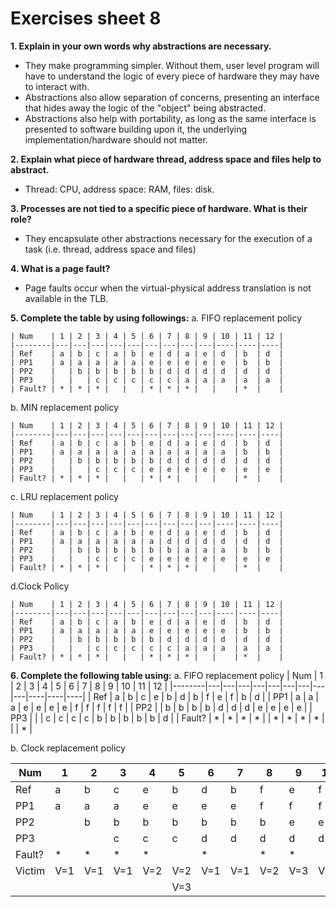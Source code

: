 # Exercises sheet 8


**1. Explain in your own words why abstractions are necessary.**
+ They make programming simpler. Without them, user level program will have to understand the logic of every piece of hardware they may have to interact with.
+ Abstractions also allow separation of concerns, presenting an interface that hides away the logic of the "object" being abstracted.
+ Abstractions also help with portability, as long as the same interface is presented to software building upon it, the underlying implementation/hardware should not matter.

  
**2. Explain what piece of hardware thread, address space and files help to abstract.**
+ Thread: CPU, address space: RAM, files: disk.



**3. Processes are not tied to a specific piece of hardware. What is their role?**
+ They encapsulate other abstractions necessary for the execution of a task (i.e. thread, address space and files)


**4. What is a page fault?**
+ Page faults occur when the virtual-physical address translation is not available in the TLB.


**5. Complete the table by using followings:**
   a. FIFO replacement policy
    
    
    | Num    | 1 | 2 | 3 | 4 | 5 | 6 | 7 | 8 | 9 | 10 | 11 | 12 |
    |--------|---|---|---|---|---|---|---|---|---|----|----|----|
    | Ref    | a | b | c | a | b | e | d | a | e | d  | b  | d  |
    | PP1    | a | a | a | a | a | e | e | e | e | e  | b  | b  |
    | PP2    |   | b | b | b | b | b | d | d | d | d  | d  | d  |
    | PP3    |   |   | c | c | c | c | c | a | a | a  | a  | a  |
    | Fault? | * | * | * |   |   | * | * | * |   |    | *  |    |
    
   b. MIN replacement policy
    
    | Num    | 1 | 2 | 3 | 4 | 5 | 6 | 7 | 8 | 9 | 10 | 11 | 12 |
    |--------|---|---|---|---|---|---|---|---|---|----|----|----|
    | Ref    | a | b | c | a | b | e | d | a | e | d  | b  | d  |
    | PP1    | a | a | a | a | a | a | a | a | a | a  | b  | b  |
    | PP2    |   | b | b | b | b | b | d | d | d | d  | d  | d  |
    | PP3    |   |   | c | c | c | e | e | e | e | e  | e  | e  |
    | Fault? | * | * | * |   |   | * | * |   |   |    | *  |    |
    
  c. LRU replacement policy
   
    | Num    | 1 | 2 | 3 | 4 | 5 | 6 | 7 | 8 | 9 | 10 | 11 | 12 |
    |--------|---|---|---|---|---|---|---|---|---|----|----|----|
    | Ref    | a | b | c | a | b | e | d | a | e | d  | b  | d  |
    | PP1    | a | a | a | a | a | a | d | d | d | d  | d  | d  |
    | PP2    |   | b | b | b | b | b | b | a | a | a  | b  | b  |
    | PP3    |   |   | c | c | c | e | e | e | e | e  | e  | e  |
    | Fault? | * | * | * |   |   | * | * | * |   |    | *  |    |
    
   d.Clock Policy
    
    
    | Num    | 1 | 2 | 3 | 4 | 5 | 6 | 7 | 8 | 9 | 10 | 11 | 12 |
    |--------|---|---|---|---|---|---|---|---|---|----|----|----|
    | Ref    | a | b | c | a | b | e | d | a | e | d  | b  | d  |
    | PP1    | a | a | a | a | a | e | e | e | e | e  | b  | b  |
    | PP2    |   | b | b | b | b | b | d | d | d | d  | d  | d  |
    | PP3    |   |   | c | c | c | c | c | a | a | a  | a  | a  |
    | Fault? | * | * | * |   |   | * | * | * |   |    | *  |    |

 
**6. Complete the following table using:**
a. FIFO replacement policy
| Num    | 1 | 2 | 3 | 4 | 5 | 6 | 7 | 8 | 9 | 10 | 11 | 12 |
|--------|---|---|---|---|---|---|---|---|---|----|----|----|
| Ref    | a | b | c | e | b | d | b | f | e | f  | b  |  d | 
| PP1    | a | a | a | e | e | e | e | f | f | f  | f  | f  |
| PP2    |   | b | b | b | b | d | d | d | e | e  | e  | e  |
| PP3    |   |   | c | c | c | c | b | b | b | b  | b  | d  |
| Fault? | * | * | * | * |   | * | * | * | * |    |    | *  |



b. Clock replacement policy

| Num    | 1 | 2 | 3 | 4 | 5 | 6 | 7 | 8 | 9 | 10 | 11 | 12 |
|--------|---|---|---|---|---|---|---|---|---|----|----|----|
| Ref    | a | b | c | e | b | d | b | f | e | f  |  b |  d | 
| PP1    | a | a | a | e | e | e | e | f | f | f  |  f | d  |
| PP2    |   | b | b | b | b | b | b | b | e | e  |  e | e  |
| PP3    |   |   | c | c | c | d | d | d | d | d  |  b | b  |
| Fault? | * | * | * | * |   | * |   | * | * |    | *  | *  |
| Victim |V=1|V=1|V=1|V=2|V=2|V=1|V=1|V=2|V=3|V=3 | V=1| V=2|
|        |   |   |   |   |V=3|   |   |   |   |    |    |    |

  
